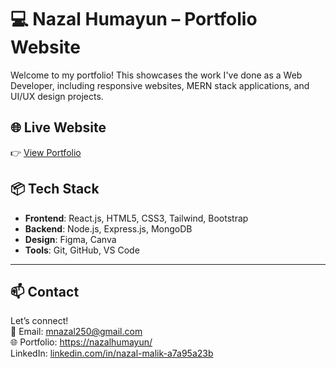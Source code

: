 # 💻 Nazal Humayun – Portfolio Website

Welcome to my portfolio! This showcases the work I've done as a Web Developer, including responsive websites, MERN stack applications, and UI/UX design projects.

## 🌐 Live Website

👉 [View Portfolio](https://nazalhumayun.netlify.app/)  

## 📦 Tech Stack

- **Frontend**: React.js, HTML5, CSS3, Tailwind, Bootstrap  
- **Backend**: Node.js, Express.js, MongoDB  
- **Design**: Figma, Canva  
- **Tools**: Git, GitHub, VS Code

---

## 📫 Contact

Let’s connect!  
📧 Email: mnazal250@gmail.com  
🌐 Portfolio: [https://nazalhumayun/](https://nazalhumayun.netlify.app/)  
LinkedIn: [linkedin.com/in/nazal-malik-a7a95a23b](https://www.linkedin.com/in/nazal-malik-a7a95a23b)
